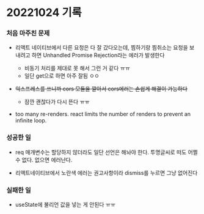﻿# 20221024 기록
### 처음 마주친 문제
- 리액트 네이티브에서 다른 요청은 다 잘 갔다오는데, 찜하기랑 찜취소는 요청을 보내려고 하면 Unhandled Promise Rejection라는 에러가 발생한다
    - 비동기 처리를 제대로 못 해서 그런 거 같다 ㅠㅠ
    - 일단 get으로 하면 아주 잘됨 ㅇㅇ

- ~~익스프레스를 쓰니까 cors 모듈을 깔아서 cors에러는 손쉽게 해결이 가능하다~~
    - 잠깐 괜찮다가 다시 뜬다 ㅠㅠ

- too many re-renders. react limits the number of renders to prevent an infinite loop.

### 성공한 일
- req 매개변수는 할당하지 않더라도 일단 선언은 해놔야 한다. 투명글씨로 떠도 어쩔 수 없다. 없으면 에러난다.

- 리액트네이티브에서 노란색 에러는 권고사항이라 dismiss를 누르면 그냥 없어진다

### 실패한 일
- useState에 불리언 값을 넣는 게 안된다 ㅠㅠ